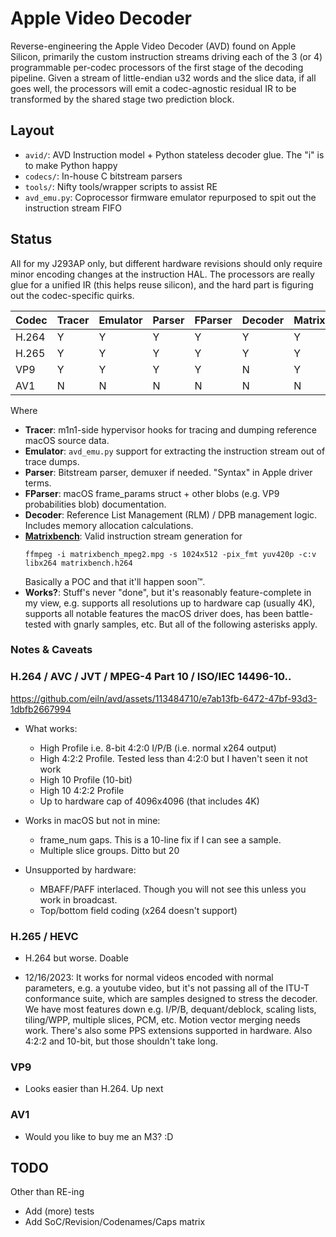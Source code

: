 
# Apple Video Decoder

Reverse-engineering the Apple Video Decoder (AVD) found on Apple Silicon, primarily the custom instruction streams driving each of the 3 (or 4) programmable per-codec processors of the first stage of the decoding pipeline. Given a stream of little-endian u32 words and the slice data, if all goes well, the processors will emit a codec-agnostic residual IR to be transformed by the shared stage two prediction block.


## Layout

- `avid/`: AVD Instruction model + Python stateless decoder glue. The "i" is to make Python happy
- `codecs/`: In-house C bitstream parsers
- `tools/`: Nifty tools/wrapper scripts to assist RE
- `avd_emu.py`: Coprocessor firmware emulator repurposed to spit out the instruction stream FIFO


## Status

All for my J293AP only, but different hardware revisions should only require minor encoding changes at the instruction HAL. The processors are really glue for a unified IR (this helps reuse silicon), and the hard part is figuring out the codec-specific quirks.

| Codec | Tracer | Emulator | Parser | FParser | Decoder | Matrixbench | Works? |
|-------|--------|----------|--------|---------|---------|-------------|--------|
| H.264 | Y      | Y        | Y      | Y       | Y       | Y           | Y      |
| H.265 | Y      | Y        | Y      | Y       | Y       | Y           | N      |
| VP9   | Y      | Y        | Y      | Y       | N       | Y           | N      |
| AV1   | N      | N        | N      | N       | N       | N           | N      |

Where
- **Tracer**: m1n1-side hypervisor hooks for tracing and dumping reference macOS source data.
- **Emulator**: `avd_emu.py` support for extracting the instruction stream out of trace dumps.
- **Parser**: Bitstream parser, demuxer if needed. "Syntax" in Apple driver terms.
- **FParser**: macOS frame_params struct + other blobs (e.g. VP9 probabilities blob) documentation.
- **Decoder**: Reference List Management (RLM) / DPB management logic. Includes memory allocation calculations.
- [**Matrixbench**](http://trac.ffmpeg.org/wiki/FancyFilteringExamples#waveformwithenvelope): Valid instruction stream generation for
	```
	ffmpeg -i matrixbench_mpeg2.mpg -s 1024x512 -pix_fmt yuv420p -c:v libx264 matrixbench.h264
	```
	Basically a POC and that it'll happen soon™.
- **Works?**: Stuff's never "done", but it's reasonably feature-complete in my view, e.g. supports all resolutions up to hardware cap (usually 4K), supports all notable features the macOS driver does, has been battle-tested with gnarly samples, etc. But all of the following asterisks apply.



### Notes & Caveats

### H.264 / AVC / JVT / MPEG-4 Part 10 / ISO/IEC 14496-10..

https://github.com/eiln/avd/assets/113484710/e7ab13fb-6472-47bf-93d3-1dbfb2667994

- What works:
	- High Profile i.e. 8-bit 4:2:0 I/P/B (i.e. normal x264 output)
	- High 4:2:2 Profile. Tested less than 4:2:0 but I haven't seen it not work
	- High 10 Profile (10-bit)
	- High 10 4:2:2 Profile
	- Up to hardware cap of 4096x4096 (that includes 4K)

- Works in macOS but not in mine:
	- frame_num gaps. This is a 10-line fix if I can see a sample.
	- Multiple slice groups. Ditto but 20

- Unsupported by hardware:
	- MBAFF/PAFF interlaced. Though you will not see this unless you work in broadcast.
	- Top/bottom field coding (x264 doesn't support)



### H.265 / HEVC

- H.264 but worse. Doable

- 12/16/2023: It works for normal videos encoded with normal parameters, e.g. a youtube video, but it's not passing all of the ITU-T conformance suite, which are samples designed to stress the decoder. We have most features down e.g. I/P/B, dequant/deblock, scaling lists, tiling/WPP, multiple slices, PCM, etc. Motion vector merging needs work. There's also some PPS extensions supported in hardware. Also 4:2:2 and 10-bit, but those shouldn't take long.


### VP9

- Looks easier than H.264. Up next


### AV1

- Would you like to buy me an M3? :D



## TODO

Other than RE-ing

- Add (more) tests
- Add SoC/Revision/Codenames/Caps matrix
